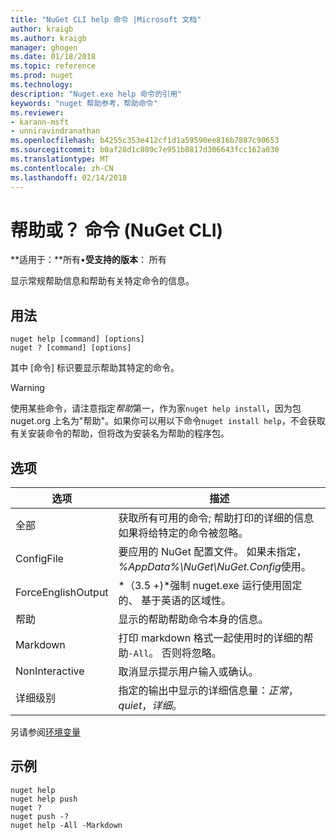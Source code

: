 ```yaml
---
title: "NuGet CLI help 命令 |Microsoft 文档"
author: kraigb
ms.author: kraigb
manager: ghogen
ms.date: 01/18/2018
ms.topic: reference
ms.prod: nuget
ms.technology: 
description: "Nuget.exe help 命令的引用"
keywords: "nuget 帮助参考，帮助命令"
ms.reviewer:
- karann-msft
- unniravindranathan
ms.openlocfilehash: b4255c353e412cf1d1a59590ee816b7887c90653
ms.sourcegitcommit: b0af28d1c809c7e951b0817d306643fcc162a030
ms.translationtype: MT
ms.contentlocale: zh-CN
ms.lasthandoff: 02/14/2018
---
```

# <a name="help-or--command-nuget-cli"></a>帮助或？ 命令 (NuGet CLI)

**适用于：**所有&bullet;**受支持的版本**： 所有

显示常规帮助信息和帮助有关特定命令的信息。

## <a name="usage"></a>用法

```cli
nuget help [command] [options]
nuget ? [command] [options]
```

其中 [命令] 标识要显示帮助其特定的命令。

> [!Warning]
> 使用某些命令，请注意指定*帮助*第一，作为家`nuget help install`，因为包 nuget.org 上名为"帮助"。如果你可以用以下命令`nuget install help`，不会获取有关安装命令的帮助，但将改为安装名为帮助的程序包。

## <a name="options"></a>选项

| 选项 | 描述 |
| --- | --- |
| 全部 | 获取所有可用的命令; 帮助打印的详细的信息如果将给特定的命令被忽略。 |
| ConfigFile | 要应用的 NuGet 配置文件。 如果未指定， *%AppData%\NuGet\NuGet.Config*使用。 |
| ForceEnglishOutput | *（3.5 +)*强制 nuget.exe 运行使用固定的、 基于英语的区域性。 |
| 帮助 | 显示的帮助帮助命令本身的信息。 |
| Markdown | 打印 markdown 格式一起使用时的详细的帮助`-All`。 否则将忽略。 |
| NonInteractive | 取消显示提示用户输入或确认。 |
| 详细级别 | 指定的输出中显示的详细信息量：*正常*， *quiet*，*详细*。 |

另请参阅[环境变量](cli-ref-environment-variables.md)

## <a name="examples"></a>示例

```cli
nuget help
nuget help push
nuget ?
nuget push -?
nuget help -All -Markdown
```
